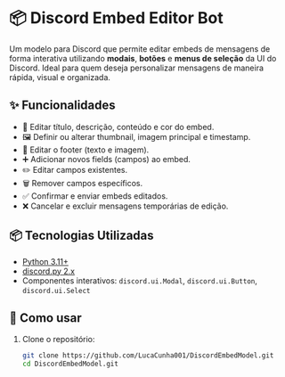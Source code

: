 # 📦 Discord Embed Editor Bot

Um modelo para Discord que permite editar embeds de mensagens de forma interativa utilizando **modais**, **botões** e **menus de seleção** da UI do Discord. Ideal para quem deseja personalizar mensagens de maneira rápida, visual e organizada.

## ✨ Funcionalidades

- 📑 Editar título, descrição, conteúdo e cor do embed.
- 🖼️ Definir ou alterar thumbnail, imagem principal e timestamp.
- 👣 Editar o footer (texto e imagem).
- ➕ Adicionar novos fields (campos) ao embed.
- ✏️ Editar campos existentes.
- 🗑️ Remover campos específicos.
- ✅ Confirmar e enviar embeds editados.
- ❌ Cancelar e excluir mensagens temporárias de edição.

## 📦 Tecnologias Utilizadas

- [Python 3.11+](https://www.python.org/)
- [discord.py 2.x](https://discordpy.readthedocs.io/en/stable/)
- Componentes interativos: `discord.ui.Modal`, `discord.ui.Button`, `discord.ui.Select`

## 🚀 Como usar

1. Clone o repositório:
   ```bash
   git clone https://github.com/LucaCunha001/DiscordEmbedModel.git
   cd DiscordEmbedModel.git